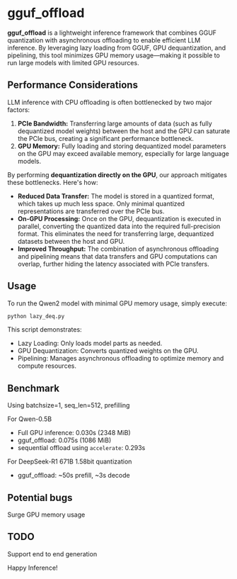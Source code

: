 # gguf_offload

**gguf_offload** is a lightweight inference framework that combines GGUF quantization with asynchronous offloading to enable efficient LLM inference. By leveraging lazy loading from GGUF, GPU dequantization, and pipelining, this tool minimizes GPU memory usage—making it possible to run large models with limited GPU resources.

## Performance Considerations

LLM inference with CPU offloading is often bottlenecked by two major factors:

1. **PCIe Bandwidth:** Transferring large amounts of data (such as fully dequantized model weights) between the host and the GPU can saturate the PCIe bus, creating a significant performance bottleneck.
2. **GPU Memory:** Fully loading and storing dequantized model parameters on the GPU may exceed available memory, especially for large language models.

By performing **dequantization directly on the GPU**, our approach mitigates these bottlenecks. Here's how:

- **Reduced Data Transfer:** The model is stored in a quantized format, which takes up much less space. Only minimal quantized representations are transferred over the PCIe bus.
- **On-GPU Processing:** Once on the GPU, dequantization is executed in parallel, converting the quantized data into the required full-precision format. This eliminates the need for transferring large, dequantized datasets between the host and GPU.
- **Improved Throughput:** The combination of asynchronous offloading and pipelining means that data transfers and GPU computations can overlap, further hiding the latency associated with PCIe transfers.

## Usage

To run the Qwen2 model with minimal GPU memory usage, simply execute:
```bash
python lazy_deq.py
```
This script demonstrates:

- Lazy Loading: Only loads model parts as needed.
- GPU Dequantization: Converts quantized weights on the GPU.
- Pipelining: Manages asynchronous offloading to optimize memory and compute resources.

## Benchmark
Using batchsize=1, seq_len=512, prefilling

For Qwen-0.5B
- Full GPU inference: 0.030s (2348 MiB)
- gguf_offload: 0.075s (1086 MiB)
- sequential offload using `accelerate`: 0.293s

For DeepSeek-R1 671B 1.58bit quantization
- gguf_offload: ~50s prefill, ~3s decode

## Potential bugs
Surge GPU memory usage

## TODO
Support end to end generation

Happy Inference!